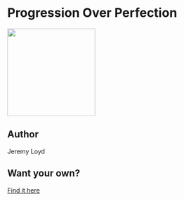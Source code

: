 # Progression Over Perfection

<img src="https://cl.ly/4a5825df0ad1/Image%2525202019-09-19%252520at%2525209.03.21%252520PM.png" width="200" height="200" />

## Author

Jeremy Loyd

## Want your own?

<a href="https://cottonbureau.com/products/progression-over-perfection" alt="Buy Now">Find it here</a>

